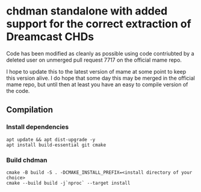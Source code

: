 # chdman standalone with added support for the correct extraction of Dreamcast CHDs

Code has been modified as cleanly as possible using code contriubted by a deleted user on unmerged pull request 7717 on the official mame repo.

I hope to update this to the latest version of mame at some point to keep this version alive. I do hope that some day this may be merged in the official mame repo, but until then at least you have an easy to compile version of the code.

## Compilation

### Install dependencies

```
apt update && apt dist-upgrade -y
apt install build-essential git cmake
```

### Build chdman

```
cmake -B build -S . -DCMAKE_INSTALL_PREFIX=<install directory of your choice>
cmake --build build -j`nproc` --target install
```

